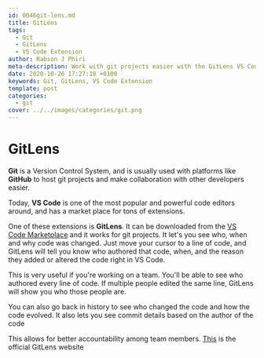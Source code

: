 ```yaml
---
id: 0046git-lens.md
title: GitLens
tags:
  - Git
  - GitLens
  - VS Code Extension
author: Rabson J Phiri
meta-description: Work with git projects easier with the GitLens VS Code Extension
date: 2020-10-26 17:27:18 +0100
keywords: Git, GitLens, VS Code Extension
template: post
categories:
  - git
cover: ../../images/categories/git.png
---
```


# GitLens

**Git** is a Version Control System, and is usually used with platforms like **GitHub** to host git projects and make collaboration with other developers easier.

Today, **VS Code** is one of the most popular and powerful code editors around, and has a market place for tons of extensions.

One of these extensions is **GitLens**. It can be downloaded from the [VS Code Marketplace](https://marketplace.visualstudio.com/items?itemName=eamodio.gitlens) and it works for git projects. It let's you see who, when and why code was changed. Just move your cursor to a line of code, and GitLens will tell you know who authored that code, when, and the reason they added or altered the code right in VS Code.

This is very useful if you're working on a team. You'll be able to see who authored every line of code. If multiple people edited the same line, GitLens will show you who those people are.

You can also go back in history to see who changed the code and how the code evolved. It also lets you see commit details based on the author of the code

This allows for better accountability among team members. [This](https://gitlens.amod.io/) is the official GitLens website